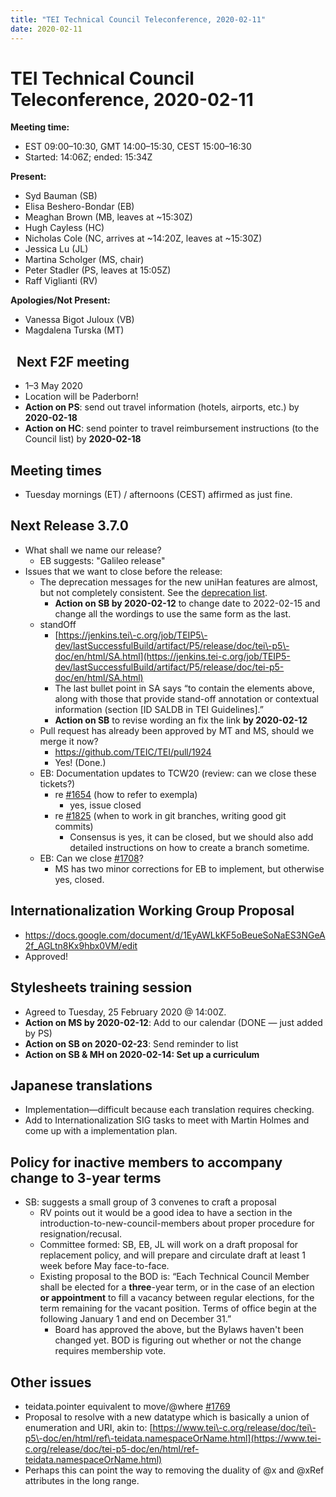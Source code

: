 ```yaml
---
title: "TEI Technical Council Teleconference, 2020-02-11"
date: 2020-02-11
---
```

# TEI Technical Council Teleconference, 2020-02-11
**Meeting time:**


* EST 09:00–10:30, GMT 14:00–15:30, CEST 15:00–16:30
* Started: 14:06Z; ended: 15:34Z


**Present:**
* Syd Bauman (SB)
* Elisa Beshero\-Bondar (EB)
* Meaghan Brown (MB, leaves at \~15:30Z)
* Hugh Cayless (HC)
* Nicholas Cole (NC, arrives at \~14:20Z, leaves at \~15:30Z)
* Jessica Lu (JL)
* Martina Scholger (MS, chair)
* Peter Stadler (PS, leaves at 15:05Z)
* Raff Viglianti (RV)


**Apologies/Not Present:**
* Vanessa Bigot Juloux (VB)
* Magdalena Turska (MT)


 
Next F2F meeting
----------------


* 1–3 May 2020
* Location will be Paderborn!
* **Action on PS**: send out travel information (hotels, airports, etc.) by **2020\-02\-18**
* **Action on HC**: send pointer to travel reimbursement instructions (to the Council list) by **2020\-02\-18**


Meeting times
-------------


* Tuesday mornings (ET) / afternoons (CEST) affirmed as just fine.


Next Release 3\.7\.0
--------------------


* What shall we name our release?
	+ EB suggests: "Galileo release"
* Issues that we want to close before the release:
	+ The deprecation messages for the new uniHan features are almost, but not completely consistent. See the [deprecation list](https://jenkins.tei-c.org/job/TEIP5-dev/lastStableBuild/artifact/P5/release/doc/tei-p5-doc/en/html/DEPRECATIONS.html).
		- **Action on SB by 2020\-02\-12** to change date to 2022\-02\-15 and change all the wordings to use the same form as the last.
	+ standOff
		- [https://jenkins.tei\-c.org/job/TEIP5\-dev/lastSuccessfulBuild/artifact/P5/release/doc/tei\-p5\-doc/en/html/SA.html](https://jenkins.tei-c.org/job/TEIP5-dev/lastSuccessfulBuild/artifact/P5/release/doc/tei-p5-doc/en/html/SA.html)
		- The last bullet point in SA says “to contain the elements above, along with those that provide stand\-off annotation or contextual information (section \[ID SALDB in TEI Guidelines].”
		- **Action on SB** to revise wording an fix the link **by 2020\-02\-12**
	+ Pull request has already been approved by MT and MS, should we merge it now?
		- <https://github.com/TEIC/TEI/pull/1924>
		- Yes! (Done.)
	+ EB: Documentation updates to TCW20 (review: can we close these tickets?)
		- re [\#1654](https://github.com/TEIC/TEI/issues/1654) (how to refer to exempla)
			* yes, issue closed
		- re [\#1825](https://github.com/TEIC/TEI/issues/1825) (when to work in git branches, writing good git commits)
			* Consensus is yes, it can be closed, but we should also add detailed instructions on how to create a branch sometime.
	+ EB: Can we close [\#1708](https://github.com/TEIC/TEI/issues/1708)?
		- MS has two minor corrections for EB to implement, but otherwise yes, closed.


Internationalization Working Group Proposal
-------------------------------------------


* <https://docs.google.com/document/d/1EyAWLkKF5oBeueSoNaES3NGeA2f_AGLtn8Kx9hbx0VM/edit>
* Approved!


Stylesheets training session
----------------------------


* Agreed to Tuesday, 25 February 2020 @ 14:00Z.
* **Action on MS by 2020\-02\-12**: Add to our calendar (DONE — just added by PS)
* **Action on SB on 2020\-02\-23**: Send reminder to list
* **Action on SB \& MH on 2020\-02\-14: Set up a curriculum**


Japanese translations
---------------------


* Implementation—difficult because each translation requires checking.
* Add to Internationalization SIG tasks to meet with Martin Holmes and come up with a implementation plan.


Policy for inactive members to accompany change to 3\-year terms
----------------------------------------------------------------


* SB: suggests a small group of 3 convenes to craft a proposal
	+ RV points out it would be a good idea to have a section in the introduction\-to\-new\-council\-members about proper procedure for resignation/recusal.
	+ Committee formed: SB, EB, JL will work on a draft proposal for replacement policy, and will prepare and circulate draft at least 1 week before May face\-to\-face.
	+ Existing proposal to the BOD is: “Each Technical Council Member shall be elected for a **three**\-year term, or in the case of an election **or appointment** to fill a vacancy between regular elections, for the term remaining for the vacant position. Terms of office begin at the following January 1 and end on December 31\.”
		- Board has approved the above, but the Bylaws haven't been changed yet. BOD is figuring out whether or not the change requires membership vote.


Other issues
------------


* teidata.pointer equivalent to move/@where [\#1769](https://github.com/TEIC/TEI/issues/1769)
* Proposal to resolve with a new datatype which is basically a union of enumeration and URI, akin to: [https://www.tei\-c.org/release/doc/tei\-p5\-doc/en/html/ref\-teidata.namespaceOrName.html](https://www.tei-c.org/release/doc/tei-p5-doc/en/html/ref-teidata.namespaceOrName.html)
* Perhaps this can point the way to removing the duality of @x and @xRef attributes in the long range.


 